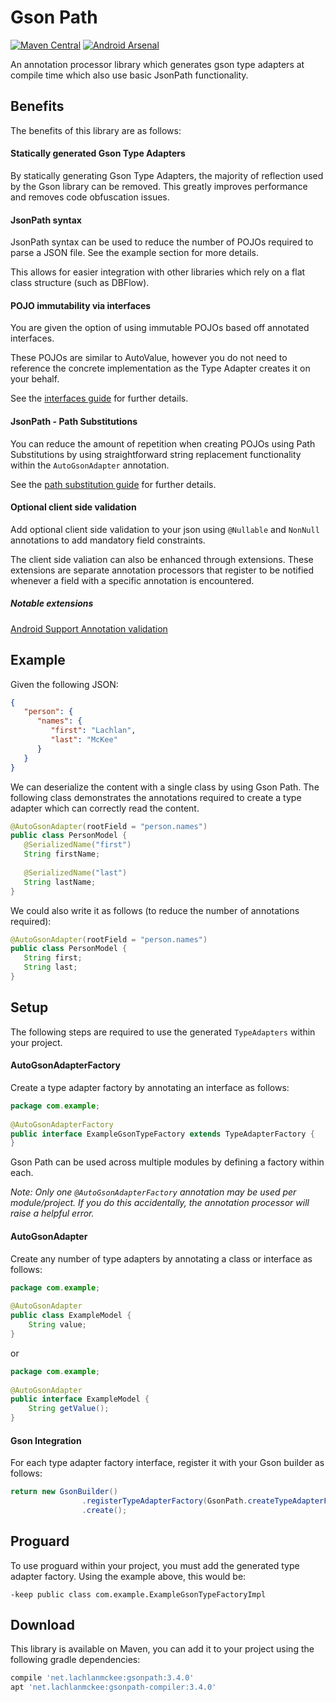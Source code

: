 # Gson Path

[![Maven Central](https://maven-badges.herokuapp.com/maven-central/net.lachlanmckee/gsonpath/badge.svg)](https://maven-badges.herokuapp.com/maven-central/net.lachlanmckee/gsonpath) [![Android Arsenal](https://img.shields.io/badge/Android%20Arsenal-gsonpath-green.svg?style=true)](https://android-arsenal.com/details/1/4191)

An annotation processor library which generates gson type adapters at compile time which also use basic JsonPath functionality.

## Benefits
The benefits of this library are as follows:

#### Statically generated Gson Type Adapters
By statically generating Gson Type Adapters, the majority of reflection used by the Gson library can be removed. This greatly improves performance and removes code obfuscation issues.

#### JsonPath syntax
JsonPath syntax can be used to reduce the number of POJOs required to parse a JSON file. See the example section for more details.

This allows for easier integration with other libraries which rely on a flat class structure (such as DBFlow).

#### POJO immutability via interfaces
You are given the option of using immutable POJOs based off annotated interfaces.

These POJOs are similar to AutoValue, however you do not need to reference the concrete implementation as the Type Adapter creates it on your behalf.

See the [interfaces guide](guides/interfaces.md) for further details.

#### JsonPath - Path Substitutions
You can reduce the amount of repetition when creating POJOs using Path Substitutions by using straightforward string replacement functionality within the `AutoGsonAdapter` annotation.

See the [path substitution guide](guides/path_substitution.md) for further details.

#### Optional client side validation
Add optional client side validation to your json using `@Nullable` and `NonNull` annotations to add mandatory field constraints.

The client side valiation can also be enhanced through extensions. These extensions are separate annotation processors that register to be notified whenever a field with a specific annotation is encountered.

##### Notable extensions
[Android Support Annotation validation](https://github.com/LachlanMcKee/gsonpath-extensions-android)

## Example
Given the following JSON:

```json
{
   "person": {
      "names": {
         "first": "Lachlan",
         "last": "McKee"
      }
   }
}
```

We can deserialize the content with a single class by using Gson Path. The following class demonstrates the annotations required to create a type adapter which can correctly read the content.

```java
@AutoGsonAdapter(rootField = "person.names")
public class PersonModel {
   @SerializedName("first")
   String firstName;
   
   @SerializedName("last")
   String lastName;
}
```

We could also write it as follows (to reduce the number of annotations required):

```java
@AutoGsonAdapter(rootField = "person.names")
public class PersonModel {
   String first;
   String last;
}
```

## Setup
The following steps are required to use the generated `TypeAdapters` within your project.

#### AutoGsonAdapterFactory
Create a type adapter factory by annotating an interface as follows:

```java
package com.example;
 
@AutoGsonAdapterFactory
public interface ExampleGsonTypeFactory extends TypeAdapterFactory {
}
```

Gson Path can be used across multiple modules by defining a factory within each. 

*Note: Only one `@AutoGsonAdapterFactory` annotation may be used per module/project. If you do this accidentally, the annotation processor will raise a helpful error.*

#### AutoGsonAdapter
Create any number of type adapters by annotating a class or interface as follows:

```java
package com.example;
 
@AutoGsonAdapter
public class ExampleModel {
    String value;
}
```

or

```java
package com.example;
 
@AutoGsonAdapter
public interface ExampleModel {
    String getValue();
}
```

#### Gson Integration
For each type adapter factory interface, register it with your Gson builder as follows:

```java
return new GsonBuilder()
                .registerTypeAdapterFactory(GsonPath.createTypeAdapterFactory(ExampleGsonTypeFactory.class))
                .create();
```

## Proguard
To use proguard within your project, you must add the generated type adapter factory. Using the example above, this would be:

```
-keep public class com.example.ExampleGsonTypeFactoryImpl
```

## Download
This library is available on Maven, you can add it to your project using the following gradle dependencies:

```gradle
compile 'net.lachlanmckee:gsonpath:3.4.0'
apt 'net.lachlanmckee:gsonpath-compiler:3.4.0'
```
